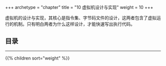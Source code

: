 +++
archetype = "chapter"
title = "10 虚拟机设计与实现"
weight = 10
+++

虚拟机的设计与实现，其核心是指令集、字节码文件的设计，这两者包含了虚拟运行的机制。只有明白两者为什么这样设计，才能快速写出执行代码。

## 目录
---
{{% children sort="weight" %}}